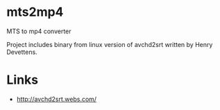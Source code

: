 mts2mp4
=======

MTS to mp4 converter

Project includes binary from linux version of avchd2srt written by Henry Devettens.

Links
=======
- http://avchd2srt.webs.com/
